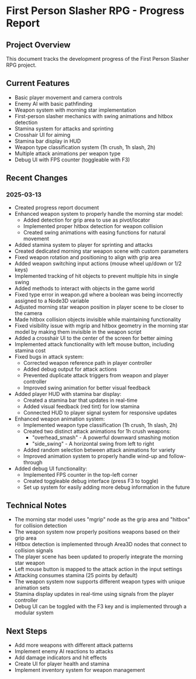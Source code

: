 # First Person Slasher RPG - Progress Report

## Project Overview
This document tracks the development progress of the First Person Slasher RPG project.

## Current Features
- Basic player movement and camera controls
- Enemy AI with basic pathfinding
- Weapon system with morning star implementation
- First-person slasher mechanics with swing animations and hitbox detection
- Stamina system for attacks and sprinting
- Crosshair UI for aiming
- Stamina bar display in HUD
- Weapon type classification system (1h crush, 1h slash, 2h)
- Multiple attack animations per weapon type
- Debug UI with FPS counter (toggleable with F3)

## Recent Changes

### 2025-03-13
- Created progress report document
- Enhanced weapon system to properly handle the morning star model:
  - Added detection for grip area to use as pivot/locator
  - Implemented proper hitbox detection for weapon collision
  - Created swing animations with easing functions for natural movement
- Added stamina system to player for sprinting and attacks
- Created dedicated morning star weapon scene with custom parameters
- Fixed weapon rotation and positioning to align with grip area
- Added weapon switching input actions (mouse wheel up/down or 1/2 keys)
- Implemented tracking of hit objects to prevent multiple hits in single swing
- Added methods to interact with objects in the game world
- Fixed type error in weapon.gd where a boolean was being incorrectly assigned to a Node3D variable
- Adjusted morning star weapon position in player scene to be closer to the camera
- Made hitbox collision objects invisible while maintaining functionality
- Fixed visibility issue with mgrip and hitbox geometry in the morning star model by making them invisible in the weapon script
- Added a crosshair UI to the center of the screen for better aiming
- Implemented attack functionality with left mouse button, including stamina cost
- Fixed bugs in attack system:
  - Corrected weapon reference path in player controller
  - Added debug output for attack actions
  - Prevented duplicate attack triggers from weapon and player controller
  - Improved swing animation for better visual feedback
- Added player HUD with stamina bar display:
  - Created a stamina bar that updates in real-time
  - Added visual feedback (red tint) for low stamina
  - Connected HUD to player signal system for responsive updates
- Enhanced weapon animation system:
  - Implemented weapon type classification (1h crush, 1h slash, 2h)
  - Created two distinct attack animations for 1h crush weapons:
    - "overhead_smash" - A powerful downward smashing motion
    - "side_swing" - A horizontal swing from left to right
  - Added random selection between attack animations for variety
  - Improved animation system to properly handle wind-up and follow-through
- Added debug UI functionality:
  - Implemented FPS counter in the top-left corner
  - Created toggleable debug interface (press F3 to toggle)
  - Set up system for easily adding more debug information in the future

## Technical Notes
- The morning star model uses "mgrip" node as the grip area and "hitbox" for collision detection
- The weapon system now properly positions weapons based on their grip area
- Hitbox detection is implemented through Area3D nodes that connect to collision signals
- The player scene has been updated to properly integrate the morning star weapon
- Left mouse button is mapped to the attack action in the input settings
- Attacking consumes stamina (25 points by default)
- The weapon system now supports different weapon types with unique animation sets
- Stamina display updates in real-time using signals from the player controller
- Debug UI can be toggled with the F3 key and is implemented through a modular system

## Next Steps
- Add more weapons with different attack patterns
- Implement enemy AI reactions to attacks
- Add damage indicators and hit effects
- Create UI for player health and stamina
- Implement inventory system for weapon management

